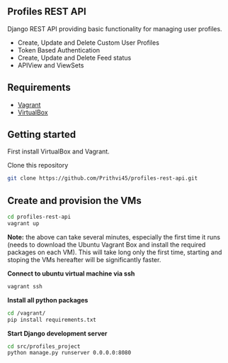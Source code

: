 ## Profiles REST API

Django REST API providing basic functionality for managing user profiles.

- Create, Update and Delete  Custom User Profiles
- Token Based Authentication
- Create, Update and Delete Feed status
- APIView and ViewSets 

## Requirements 

* [Vagrant](https://www.vagrantup.com/)
* [VirtualBox](https://www.virtualbox.org/wiki/Downloads)

## Getting started

First install VirtualBox and Vagrant. 

Clone this repository

```bash
git clone https://github.com/Prithvi45/profiles-rest-api.git
```
## Create and provision the VMs

```bash
cd profiles-rest-api
vagrant up
```
**Note:** the above can take several minutes, especially the first time it runs (needs to download the Ubuntu Vagrant Box and install the required packages on each VM). This will take long only the first time, starting and stoping the VMs hereafter will be significantly faster. 

**Connect to ubuntu virtual machine via ssh**

```bash
vagrant ssh
```
**Install all python packages**
```bash
cd /vagrant/
pip install requirements.txt
```

**Start Django development server**

```bash
cd src/profiles_project
python manage.py runserver 0.0.0.0:8080

```
